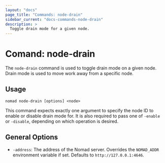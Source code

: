 ```yaml
---
layout: "docs"
page_title: "Commands: node-drain"
sidebar_current: "docs-commands-node-drain"
description: >
  Toggle drain mode for a given node.
---
```


# Comand: node-drain

The `node-drain` command is used to toggle drain mode on a given node. Drain
mode is used to move work away from a specific node.

## Usage

```
nomad node-drain [options] <node>
```

This command expects exactly one argument to specify the node ID to enable or
disable drain mode for. It is also required to pass one of `-enable` or
`-disable`, depending on which operation is desired.

## General Options

* `-address`: The address of the Nomad server. Overrides the `NOMAD_ADDR`
  environment variable if set. Defaults to `http://127.0.0.1:4646`.
